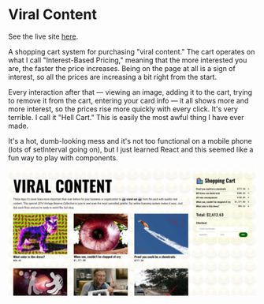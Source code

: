 # Viral Content

See the live site [here](https://thischrisblack.github.io/viral-content/).

A shopping cart system for purchasing "viral content." The cart operates on what I call "Interest-Based Pricing," meaning that the more interested you are, the faster the price increases. Being on the page at all is a sign of interest, so all the prices are increasing a bit right from the start. 

Every interaction after that — viewing an image, adding it to the cart, trying to remove it from the cart, entering your card info — it all shows more and more interest, so the prices rise more quickly with every click. It's very terrible. I call it "Hell Cart." This is easily the most awful thing I have ever made.

It's a hot, dumb-looking mess and it's not too functional on a mobile phone (lots of setInterval going on), but I just learned React and this seemed like a fun way to play with components.

![Viral Content](./src/img/screenshot.JPG)
